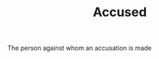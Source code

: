 ---
title: Accused
letter: A
permalink: "/definitions/accused.html"
body: The person against whom an accusation is made
published_at: '2018-07-07'
source: Black's Law Dictionary
layout: post
---